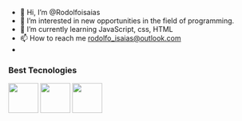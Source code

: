 - 👋 Hi, I’m @Rodolfoisaias
- 👀 I’m interested in new opportunities in the field of programming.
- 🌱 I’m currently learning JavaScript, css, HTML
- 📫 How to reach me  rodolfo_isaias@outlook.com
-
### Best Tecnologies

<div>
<img src="https://cdn.jsdelivr.net/gh/devicons/devicon/icons/javascript/javascript-original.svg" width='60'/>
<img src="https://cdn.jsdelivr.net/gh/devicons/devicon/icons/css3/css3-original.svg"width='60'/>
<img src="https://cdn.jsdelivr.net/gh/devicons/devicon/icons/html5/html5-original.svg"width='60'/>
</div>
